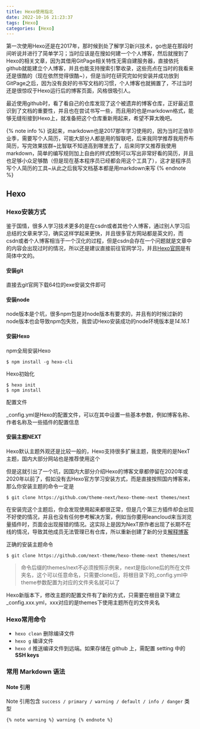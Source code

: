 ```yaml
---
title: Hexo使用指北
date: 2022-10-16 21:23:37
tags: [Hexo]
categories: [Hexo]
---
```


第一次使用Hexo还是在2017年，那时候到处了解学习新兴技术，go也是在那段时间听说并进行了简单学习；当时应该是在搜如何建一个个人博客，然后就搜到了Hexo的相关文章，因为其借用GitPage相关特性无需自建服务器，直接依托github就能建立个人博客，并且也能支持搜索引擎收录，这些亮点在当时的我看来还是很酷的（现在依然觉得很酷~），但是当时在研究完如何安装并成功放到GitPage之后，因为没有良好的书写文档的习惯，个人博客也就搁置了，不过当时还是很惊叹于Hexo运行后的博客页面，风格很吸引人。

最近使用github时，看了看自己的仓库发现了这个被遗弃的博客仓库，正好最近意识到了文档的重要性，并且也在尝试书写一些，而且用的也是markdown格式，能够无缝衔接到Hexo上，就准备把这个仓库重新用起来，希望不算太晚吧。

{% note info %} 说起来，markdown也是2017那年学习使用的，因为当时正值毕业季，需要写个人简历，可能大部分人都是用的智联吧，后来我同学推荐我用乔布简历，写完效果拔群\~比智联不知道高到哪里去了，后来同学又推荐我使用markdown，简单的编写规则加上自由的样式控制可以写出非常好看的简历，并且也足够小众足够酷（但是现在基本程序员已经都会用这个工具了），这才是程序员写个人简历的工具\~从此之后我写文档基本都是用markdown来写 {% endnote %}

<!-- more -->

## Hexo

### Hexo安装方式

鉴于国情，很多人学习技术更多的是在csdn或者其他个人博客，通过别人学习后总结的文章来学习，确实这样学起来更快，并且很多官方网站都是英文的，而csdn或者个人博客相当于一个汉化的过程，但是csdn会存在一个问题就是文章中的内容会出现过时的情况，所以还是建议直接前往官网学习，并且[Hexo官网](https://hexo.io/zh-cn/docs/ "Hexo官网")是有简体中文的。

#### 安装git

直接去git官网下载64位的exe安装文件即可

#### 安装node

node版本是个坑，很多npm包是对node版本有要求的，并且有的时候过新的node版本也会导致npm包失败，我尝试Hexo安装成功的node环境版本是*14.16.1*

#### 安装Hexo

npm全局安装Hexo

``` shell
$ npm install -g hexo-cli
```

Hexo初始化

``` shell
$ hexo init
$ npm install
```

配置文件

_config.yml是Hexo的配置文件，可以在其中设置一些基本参数，例如博客名称、作者名称及一些插件的配置信息

#### 安装主题NEXT

Hexo默认主题外观还是比较一般的，Hexo支持很多扩展主题，我使用的是NexT主题，国内大部分网站也是推荐使用这个

但是这就引出了一个坑，因国内大部分介绍Hexo的博客文章都停留在2020年或2020年以前了，假如没有去Hexo官方学习安装方式，而是直接按照国内博客来，那么你安装主题的命令一定是

``` shell
$ git clone https://github.com/theme-next/hexo-theme-next themes/next
```

在安装完这个主题后，你会发现使用起来都很正常，但是几个第三方插件却会出现不好使的情况，并且也没有任何参考解决方案，例如当你要用leancloud来当浏览量插件时，页面会出现报错的情况。这实际上是因为NexT原作者出现了长期不在线的情况，导致其他成员无法管理已有仓库，所以重新创建了新的分支[解释博客](https://github.com/next-theme/hexo-theme-next/issues/4 "解释博客")

正确的安装主题命令

``` shell
$ git clone https://github.com/next-theme/hexo-theme-next themes/next
```

> 命令后缀的themes/next不必须按照示例来，next是指clone后的所在文件夹名，这个可以任意命名，只需要clone后，将根目录下的_config.yml中theme参数配置为对应的文件夹名就可以了

Hexo新版本下，修改主题的配置文件有了新的方式，只需要在根目录下建立_config.xxx.yml，xxx对应的是themes下使用主题所在的文件夹名

### Hexo常用命令

- `hexo clean` 删除编译文件
- `hexo g` 编译文件
- `hexo d` 推送编译文件到远端。如果存储在 github 上，需配置 setting 中的 **SSH keys**

### 常用 Markdown 语法

#### Note 引用

Note 引用包含 `success / primary / warning / default / info / danger` 类型

``` Markdown
{% note warning %} warning {% endnote %}
````

